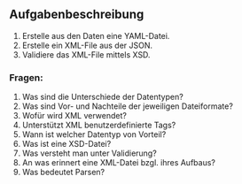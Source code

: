 ## Aufgabenbeschreibung

1. Erstelle aus den Daten eine YAML-Datei.
2. Erstelle ein XML-File aus der JSON.
3. Validiere das XML-File mittels XSD.

### Fragen:

1. Was sind die Unterschiede der Datentypen?
2. Was sind Vor- und Nachteile der jeweiligen Dateiformate?
3. Wofür wird XML verwendet?
4. Unterstützt XML benutzerdefinierte Tags?
5. Wann ist welcher Datentyp von Vorteil?
6. Was ist eine XSD-Datei?
7. Was versteht man unter Validierung?
8. An was erinnert eine XML-Datei bzgl. ihres Aufbaus?
9. Was bedeutet Parsen?
